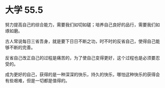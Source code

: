 # 大学 55.5

努力提高自己的综合能力，需要我们如切如磋；培养自己良好的品行，需要我们如琢如磨。

古人常说每日三省吾身，就是要下日日不断之功，时不时的反省自己，使得自己能够不断的完善。

反省自己改正自己的过程是痛苦的，为了使自己变得更好，这个过程也是必须要忍受的。

成为更好的自己，获得的是一种深深的快乐，持久的快乐，哪怕这种快乐的获得会有些艰难，但是一切都是值得的。
